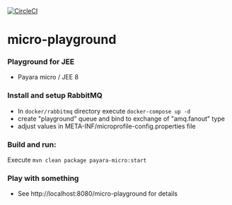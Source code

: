 [![CircleCI](https://circleci.com/gh/iolsh/jee-playground.svg?style=svg)](https://circleci.com/gh/iolsh/jee-playground)
# micro-playground
### Playground for JEE  
* Payara micro / JEE 8 

### Install and setup RabbitMQ
* In ```docker/rabbitmq``` directory execute ```docker-compose up -d```
* create "playground" queue and bind to exchange of "amq.fanout" type
* adjust values in META-INF/microprofile-config.properties file

### Build and run:
Execute ```mvn clean package payara-micro:start```

### Play with something
* See http://localhost:8080/micro-playground for details







